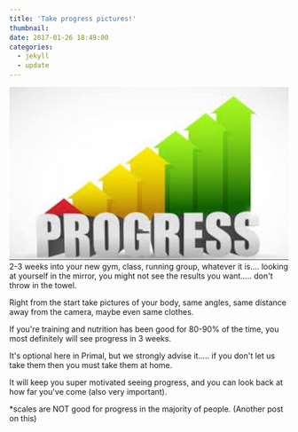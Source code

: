 ```yaml
---
title: 'Take progress pictures!'
thumbnail:
date: 2017-01-26 18:49:00
categories:
  - jekyll
  - update
---
```



![](/uploads/versions/progress---x----750-465x---.jpg)2-3 weeks into your new gym, class, running group, whatever it is…. looking at yourself in the mirror, you might not see the results you want….. don't throw in the towel.

Right from the start take pictures of your body, same angles, same distance away from the camera, maybe even same clothes.

If you're training and nutrition has been good for 80-90% of the time, you most definitely will see progress in 3 weeks.

It's optional here in Primal, but we strongly advise it….. if you don't let us take them then you must take them at home.

It will keep you super motivated seeing progress, and you can look back at how far you've come (also very important).

\*scales are NOT good for progress in the majority of people. (Another post on this)